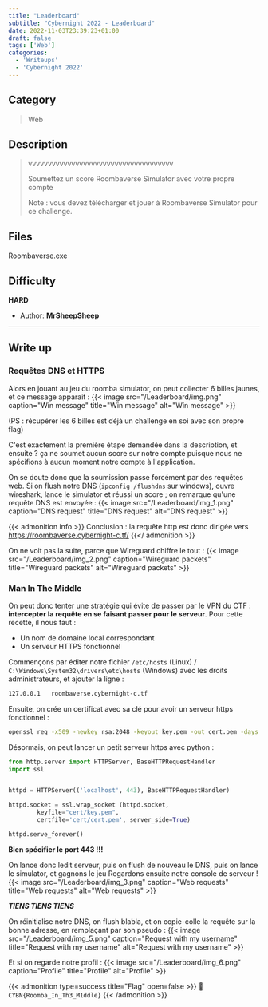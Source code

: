 ```yaml
---
title: "Leaderboard"
subtitle: "Cybernight 2022 - Leaderboard"
date: 2022-11-03T23:39:23+01:00
draft: false
tags: ['Web']
categories:
  - 'Writeups'
  - 'Cybernight 2022'
---
```


## Category

> Web

## Description

> vvvvvvvvvvvvvvvvvvvvvvvvvvvvvvvvvvvvv
>
> Soumettez un score Roombaverse Simulator avec votre propre compte
>
> Note : vous devez télécharger et jouer à Roombaverse Simulator pour ce challenge.

## Files

Roombaverse.exe

## Difficulty

**HARD**

- Author: **MrSheepSheep**
---

## Write up

### Requêtes DNS et HTTPS
Alors en jouant au jeu du roomba simulator, on peut collecter 6 billes jaunes, et ce message apparait :
{{< image src="/Leaderboard/img.png" caption="Win message" title="Win message" alt="Win message" >}}

(PS : récupérer les 6 billes est déjà un challenge en soi avec son propre flag)

C'est exactement la première étape demandée dans la description, et ensuite ?
ça ne soumet aucun score sur notre compte puisque nous ne spécifions à aucun moment notre compte à l'application.

On se doute donc que la soumission passe forcément par des requêtes web.
Si on flush notre DNS (`ipconfig /flushdns` sur windows), ouvre wireshark, lance le simulator et réussi un score ; on remarque qu'une requête DNS est envoyée :
{{< image src="/Leaderboard/img_1.png" caption="DNS request" title="DNS request" alt="DNS request" >}}

{{< admonition info >}}
Conclusion : la requête http est donc dirigée vers https://roombaverse.cybernight-c.tf/
{{</ admonition >}}

On ne voit pas la suite, parce que Wireguard chiffre le tout :
{{< image src="/Leaderboard/img_2.png" caption="Wireguard packets" title="Wireguard packets" alt="Wireguard packets" >}}

### Man In The Middle

On peut donc tenter une stratégie qui évite de passer par le VPN du CTF : **intercepter la requête en se faisant passer pour le serveur**. 
Pour cette recette, il nous faut :
- Un nom de domaine local correspondant
- Un serveur HTTPS fonctionnel

Commençons par éditer notre fichier `/etc/hosts` (Linux) / `C:\Windows\System32\drivers\etc\hosts` (Windows) avec les droits administrateurs, et ajouter la ligne :
```bash
127.0.0.1   roombaverse.cybernight-c.tf
```

Ensuite, on crée un certificat avec sa clé pour avoir un serveur https fonctionnel :
```bash
openssl req -x509 -newkey rsa:2048 -keyout key.pem -out cert.pem -days 365
```

Désormais, on peut lancer un petit serveur https avec python :
```python
from http.server import HTTPServer, BaseHTTPRequestHandler
import ssl


httpd = HTTPServer(('localhost', 443), BaseHTTPRequestHandler)

httpd.socket = ssl.wrap_socket (httpd.socket, 
        keyfile="cert/key.pem", 
        certfile='cert/cert.pem', server_side=True)

httpd.serve_forever()
```

**Bien spécifier le port 443 !!!**


On lance donc ledit serveur, puis on flush de nouveau le DNS, puis on lance le simulator, et gagnons le jeu 
Regardons ensuite notre console de serveur !
{{< image src="/Leaderboard/img_3.png" caption="Web requests" title="Web requests" alt="Web requests" >}}

***TIENS TIENS TIENS***


On réinitialise notre DNS, on flush blabla, et on copie-colle la requête sur la bonne adresse, en remplaçant par son pseudo :
{{< image src="/Leaderboard/img_5.png" caption="Request with my username" title="Request with my username" alt="Request with my username" >}}

Et si on regarde notre profil :
{{< image src="/Leaderboard/img_6.png" caption="Profile" title="Profile" alt="Profile" >}}

{{< admonition type=success title="Flag" open=false >}}
:triangular_flag_on_post: `CYBN{Roomba_In_Th3_M1ddle}`
{{< /admonition >}}
